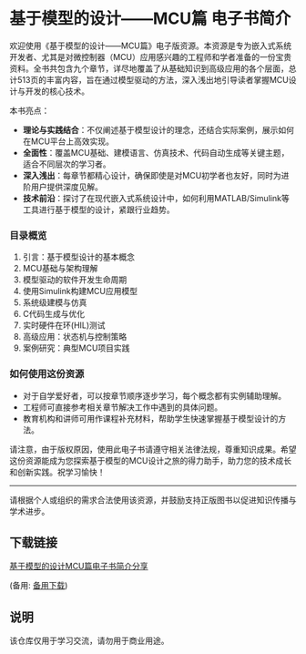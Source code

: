 # 基于模型的设计——MCU篇 电子书简介

欢迎使用《基于模型的设计——MCU篇》电子版资源。本资源是专为嵌入式系统开发者、尤其是对微控制器（MCU）应用感兴趣的工程师和学者准备的一份宝贵资料。全书共包含九个章节，详尽地覆盖了从基础知识到高级应用的各个层面，总计513页的丰富内容，旨在通过模型驱动的方法，深入浅出地引导读者掌握MCU设计与开发的核心技术。

本书亮点：
- **理论与实践结合**：不仅阐述基于模型设计的理念，还结合实际案例，展示如何在MCU平台上高效实现。
- **全面性**：覆盖MCU基础、建模语言、仿真技术、代码自动生成等关键主题，适合不同层次的学习者。
- **深入浅出**：每章节都精心设计，确保即使是对MCU初学者也友好，同时为进阶用户提供深度见解。
- **技术前沿**：探讨了在现代嵌入式系统设计中，如何利用MATLAB/Simulink等工具进行基于模型的设计，紧跟行业趋势。

### 目录概览
1. 引言：基于模型设计的基本概念
2. MCU基础与架构理解
3. 模型驱动的软件开发生命周期
4. 使用Simulink构建MCU应用模型
5. 系统级建模与仿真
6. C代码生成与优化
7. 实时硬件在环(HIL)测试
8. 高级应用：状态机与控制策略
9. 案例研究：典型MCU项目实践

### 如何使用这份资源
- 对于自学爱好者，可以按章节顺序逐步学习，每个概念都有实例辅助理解。
- 工程师可直接参考相关章节解决工作中遇到的具体问题。
- 教育机构和讲师可用作课程补充材料，帮助学生快速掌握基于模型设计的方法。

请注意，由于版权原因，使用此电子书请遵守相关法律法规，尊重知识成果。希望这份资源能成为您探索基于模型的MCU设计之旅的得力助手，助力您的技术成长和创新实践。祝学习愉快！

---

请根据个人或组织的需求合法使用该资源，并鼓励支持正版图书以促进知识传播与学术进步。

## 下载链接
[基于模型的设计MCU篇电子书简介分享](https://pan.quark.cn/s/0c3b6f218434) 

(备用: [备用下载](https://pan.baidu.com/s/1xXkvS_8s9Xf1dD0jI4OMNg?pwd=1234))

## 说明

该仓库仅用于学习交流，请勿用于商业用途。
